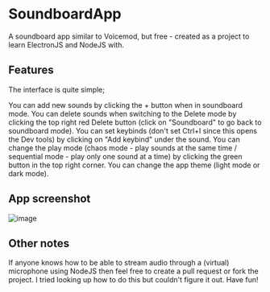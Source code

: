 # SoundboardApp
A soundboard app similar to Voicemod, but free - created as a project to learn ElectronJS and NodeJS with.

## Features

The interface is quite simple;

You can add new sounds by clicking the + button when in soundboard mode.
You can delete sounds when switching to the Delete mode by clicking the top right red Delete button (click on "Soundboard" to go back to soundboard mode).
You can set keybinds (don't set Ctrl+I since this opens the Dev tools) by clicking on "Add keybind" under the sound.
You can change the play mode (chaos mode - play sounds at the same time / sequential mode - play only one sound at a time) by clicking the green button in the top right corner.
You can change the app theme (light mode or dark mode).

## App screenshot

![image](https://user-images.githubusercontent.com/35971384/183288603-be5960c7-4d4d-4fda-a382-c6dce8bae84a.png)

## Other notes

If anyone knows how to be able to stream audio through a (virtual) microphone using NodeJS then feel free to create a pull request or fork the project. 
I tried looking up how to do this but couldn't figure it out. Have fun!
